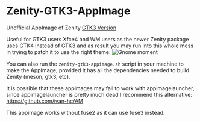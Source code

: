 # Zenity-GTK3-AppImage
Unofficial AppImage of Zenity [GTK3 Version](https://gitlab.gnome.org/GNOME/zenity/-/tree/zenity-3-44?ref_type=heads)

Useful for GTK3 users Xfce4 and WM users as the newer Zenity package uses GTK4 instead of GTK3 and as result you may run into this whole mess in trying to patch it to use the right theme: ![Gnome moment](https://github.com/Samueru-sama/Zenity-GTK3-AppImage/assets/36420837/3e5586a2-f21d-4e96-89c9-3becc1642fdc)

You can also run the `zenity-gtk3-appimage.sh` script in your machine to make the AppImage, provided it has all the dependencies needed to build Zenity (meson, gtk3, etc). 

It is possible that these appimages may fail to work with appimagelauncher, since appimagelauncher is pretty much dead I recommend this alternative: https://github.com/ivan-hc/AM

This appimage works without fuse2 as it can use fuse3 instead.
